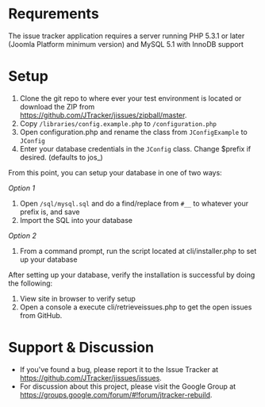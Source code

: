 Requrements
===============
The issue tracker application requires a server running PHP 5.3.1 or later (Joomla Platform minimum version) and MySQL 5.1 with InnoDB support

Setup
===============
1. Clone the git repo to where ever your test environment is located or download the ZIP from https://github.com/JTracker/jissues/zipball/master.
2. Copy `/libraries/config.example.php` to `/configuration.php`
3. Open configuration.php and rename the class from `JConfigExample` to `JConfig`
4. Enter your database credentials in the `JConfig` class. Change $prefix if desired. (defaults to jos_)

From this point, you can setup your database in one of two ways:

*Option 1*
1. Open `/sql/mysql.sql` and do a find/replace from `#__` to whatever your prefix is, and save
2. Import the SQL into your database

*Option 2*

1. From a command prompt, run the script located at cli/installer.php to set up your database

After setting up your database, verify the installation is successful by doing the following:

1. View site in browser to verify setup
2. Open a console a execute cli/retrieveissues.php to get the open issues from GitHub.

Support & Discussion
===============
* If you've found a bug, please report it to the Issue Tracker at https://github.com/JTracker/jissues/issues.
* For discussion about this project, please visit the Google Group at https://groups.google.com/forum/#!forum/jtracker-rebuild.
